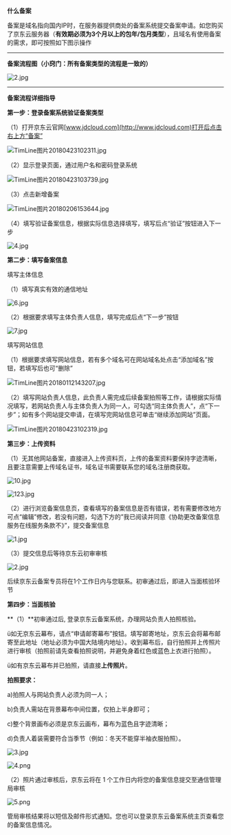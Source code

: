 **什么备案**

备案是域名指向国内IP时，在服务器提供商处的备案系统提交备案申请。如您购买了京东云服务器（**有效期必须为3个月以上的包年/包月类型**），且域名有使用备案的需求，即可按照如下图示操作

****

**备案流程图（小窍门：所有备案类型的流程是一致的）**

![2.jpg](https://img1.jcloudcs.com/cms/8ca81183-6e9f-402a-96f4-5ea74e1dcdd720170810142713.jpg)

****

**备案流程详细指导**

**第一步：登录备案系统验证备案类型**

（1）打开京东云官网[www.jdcloud.com](http://www.jdcloud.com)打开后点击右上方“备案”

![TimLine图片20180423102311.jpg](https://img1.jcloudcs.com/cms/19fad790-8375-483f-9780-1c480039730c20180423102433.jpg)

（2）显示登录页面，通过用户名和密码登录系统

![TimLine图片20180423103739.jpg](https://img1.jcloudcs.com/cms/52574957-4a41-42a3-ab59-f786e271a3e720180423103736.jpg)

（3）点击新增备案

![TimLine图片20180206153644.jpg](https://img1.jcloudcs.com/cms/c062d7fc-fa91-4484-b035-67847f43242e20180206153718.jpg)

（4）填写验证备案信息，根据实际信息选择填写，填写后点“验证”按钮进入下一步

![4.jpg](https://img1.jcloudcs.com/cms/e6a28892-0455-4cd8-ae11-57e600fb50d220170921191932.jpg)

**第二步：填写备案信息**

填写主体信息

（1）填写真实有效的通信地址

![6.jpg](https://img1.jcloudcs.com/cms/9d869432-8622-4773-8522-8884addcf78220170921192029.jpg)

（2）根据要求填写主体负责人信息，填写完成后点“下一步”按钮

![7.jpg](https://img1.jcloudcs.com/cms/d0d2c56a-5b5e-4ff3-9106-48af7372c1bb20170921192109.jpg)

填写网站信息

（1）根据要求填写网站信息，若有多个域名可在网站域名处点击“添加域名”按钮，若填写后也可“删除”

![TimLine图片20180112143207.jpg](https://img1.jcloudcs.com/cms/c9cf54e3-bb83-4cab-a5bf-89bc66913e4220180112143251.jpg)

（2）填写网站负责人信息，此负责人需完成后续备案拍照等工作，请根据实际情况填写，若网站负责人与主体负责人为同一人，可勾选“同主体负责人”，点“下一步”；如有多个网站提交申请，在填写完网站信息可单击“继续添加网站”页面。

![TimLine图片20180423102319.jpg](https://img1.jcloudcs.com/cms/5992ebae-a72f-4bfb-9530-0dd935f3ca0a20180423102534.jpg)

**第三步：上传资料**

（1）无其他网站备案，直接进入上传资料页，上传的备案资料要保持字迹清晰，且要注意需要上传域名证书，域名证书需要联系您的域名注册商获取。

![10.jpg](https://img1.jcloudcs.com/cms/2d22e96e-377f-41af-9ffa-6e88ba26302f20170921192249.jpg)

![123.jpg](https://img1.jcloudcs.com/cms/58aaaa3c-a855-4ec0-9f05-144e39011fa220180627143345.jpg)

（2）进行浏览备案信息页，查看填写的备案信息是否有错误，若有需要修改地方可点“编辑”修改，若没有问题，勾选下方的”我已阅读并同意《协助更改备案信息服务在线服务条款不》”，提交备案信息

![1.jpg](https://img1.jcloudcs.com/cms/9907c06b-55c6-4812-98ea-8839be6f470820171130151124.jpg)

（3）提交信息后等待京东云初审审核

![2.jpg](https://img1.jcloudcs.com/cms/1b6781c6-af51-4403-b2b5-fc92c4efd77120171130151135.jpg)

后续京东云备案专员将在1个工作日内与您联系。初审通过后，即进入当面核验环节

**第四步：当面核验**

**（1）**初审通过后, 登录京东云备案系统，办理网站负责人拍照核验。

ü如无京东云幕布，请点“申请邮寄幕布”按钮。填写邮寄地址，京东云会将幕布邮寄至此地址（地址必须为中国大陆境内地址）。收到幕布后，自行拍照并上传照片进行审核（拍照前请先查看拍照说明，并避免身着红色或蓝色上衣进行拍照）。

ü如有京东云幕布并已拍照，请直接**上传照片**。

**拍照要求：**

a)拍照人与网站负责人必须为同一人；

b)负责人需站在背景幕布中间位置，仅拍上半身即可；

c)整个背景画布必须是京东云画布，幕布为蓝色且字迹清晰；

d)负责人着装需要符合当季节（例如：冬天不能穿半袖衣服拍照）。

![3.jpg](https://img1.jcloudcs.com/cms/dbb20594-7252-4bb0-85c1-a0f74f21da6c20171130152031.jpg)

![4.png](https://img1.jcloudcs.com/cms/9b4f9f80-473c-4e71-9a73-05f61c91d30c20171130152104.png)

（2）照片通过审核后，京东云将在 1 个工作日内将您的备案信息提交至通信管理局审核

![5.png](https://img1.jcloudcs.com/cms/f434ee33-f832-40eb-8c30-496d15dde05f20171130152135.png)

管局审核结果将以短信及邮件形式通知。您也可以登录京东云备案系统主页查看您的备案信息情况。